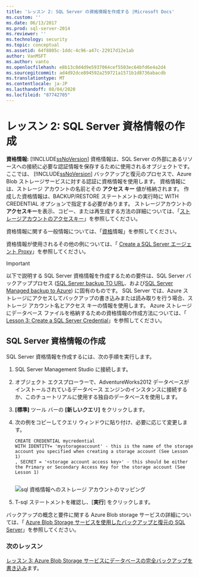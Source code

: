 ```yaml
---
title: 'レッスン 2: SQL Server の資格情報を作成する |Microsoft Docs'
ms.custom: ''
ms.date: 06/13/2017
ms.prod: sql-server-2014
ms.reviewer: ''
ms.technology: security
ms.topic: conceptual
ms.assetid: 64f8805c-1ddc-4c96-a47c-22917d12e1ab
author: VanMSFT
ms.author: vanto
ms.openlocfilehash: e8b13c8d4d9e5937064cef5503ec64bfd6e4a2d4
ms.sourcegitcommit: ad4d92dce894592a259721a1571b1d8736abacdb
ms.translationtype: MT
ms.contentlocale: ja-JP
ms.lasthandoff: 08/04/2020
ms.locfileid: "87742705"
---
```

# <a name="lesson-2-create-a-sql-server-credential"></a>レッスン 2: SQL Server 資格情報の作成
  **資格情報:** [!INCLUDE[ssNoVersion](../includes/ssnoversion-md.md)] 資格情報は、SQL Server の外部にあるリソースへの接続に必要な認証情報を保存するために使用されるオブジェクトです。  ここでは、 [!INCLUDE[ssNoVersion](../includes/ssnoversion-md.md)] バックアップと復元のプロセスで、Azure Blob ストレージサービスに対する認証に資格情報を使用します。 資格情報には、ストレージ アカウントの名前とその **アクセス キー** 値が格納されます。 作成した資格情報は、BACKUP/RESTORE ステートメントの実行時に WITH CREDENTIAL オプションで指定する必要があります。 ストレージアカウントの**アクセスキー**を表示、コピー、または再生成する方法の詳細については、「[ストレージアカウントのアクセスキー](https://msdn.microsoft.com/library/windowsazure/hh531566.aspx)」を参照してください。  
  
 資格情報に関する一般情報については、「[資格](../relational-databases/security/authentication-access/credentials-database-engine.md)情報」を参照してください。  
  
 資格情報が使用されるその他の例については、「 [Create a SQL Server エージェント Proxy](../ssms/agent/create-a-sql-server-agent-proxy.md)」を参照してください。  
  
> [!IMPORTANT]  
>  以下で説明する SQL Server 資格情報を作成するための要件は、SQL Server バックアッププロセス ([SQL Server backup TO URL](../relational-databases/backup-restore/sql-server-backup-to-url.md)、および[SQL Server Managed backup to Azure](../relational-databases/backup-restore/sql-server-managed-backup-to-microsoft-azure.md)) に固有のものです。 SQL Server では、Azure ストレージにアクセスしてバックアップの書き込みまたは読み取りを行う場合、ストレージ アカウント名とアクセス キーの情報を使用します。  Azure ストレージにデータベース ファイルを格納するための資格情報の作成方法については、「 [Lesson 3: Create a SQL Server Credential](../relational-databases/lesson-2-create-a-sql-server-credential-using-a-shared-access-signature.md)」を参照してください。  
  
## <a name="create-a-sql-server-credential"></a>SQL Server 資格情報の作成  
 SQL Server 資格情報を作成するには、次の手順を実行します。  
  
1.  SQL Server Management Studio に接続します。  
  
2.  オブジェクト エクスプローラーで、AdventureWorks2012 データベースがインストールされているデータベース エンジンのインスタンスに接続するか、このチュートリアルに使用する独自のデータベースを使用します。  
  
3.  **[標準]** ツール バーの **[新しいクエリ]** をクリックします。  
  
4.  次の例をコピーしてクエリ ウィンドウに貼り付け、必要に応じて変更します。  
  
    ```  
    CREATE CREDENTIAL mycredential   
    WITH IDENTITY= 'mystorageaccount' - this is the name of the storage account you specified when creating a storage account (See Lesson 1)   
    , SECRET = '<storage account access key>' - this should be either the Primary or Secondary Access Key for the storage account (See Lesson 1)  
  
    ```  
  
     ![sql 資格情報へのストレージ アカウントのマッピング](../../2014/tutorials/media/backuptocloud-storage-credential-mapping.gif "sql 資格情報へのストレージ アカウントのマッピング")  
  
5.  T-sql ステートメントを確認し、[**実行**] をクリックします。  
  
 バックアップの概念と要件に関する Azure Blob storage サービスの詳細については、「 [Azure Blob Storage サービスを使用したバックアップと復元の SQL Server](../relational-databases/backup-restore/sql-server-backup-and-restore-with-microsoft-azure-blob-storage-service.md)」を参照してください。  
  
### <a name="next-lesson"></a>次のレッスン  
 [レッスン 3: Azure Blob Storage サービスにデータベースの完全バックアップを書き込み](../../2014/tutorials/lesson-3-write-a-full-database-backup-to-the-windows-azure-blob-storage-service.md)ます。  
  
  
